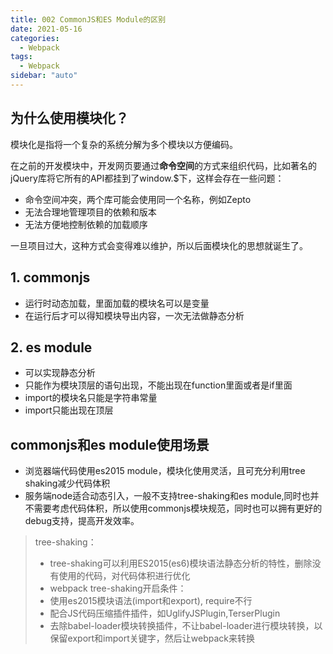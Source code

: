 ```yaml
---
title: 002 CommonJS和ES Module的区别
date: 2021-05-16
categories:
  - Webpack
tags:
  - Webpack
sidebar: "auto"
---
```


## 为什么使用模块化？

模块化是指将一个复杂的系统分解为多个模块以方便编码。

在之前的开发模块中，开发网页要通过**命令空间**的方式来组织代码，比如著名的jQuery库将它所有的API都挂到了window.$下，这样会存在一些问题：
- 命令空间冲突，两个库可能会使用同一个名称，例如Zepto
- 无法合理地管理项目的依赖和版本
- 无法方便地控制依赖的加载顺序

一旦项目过大，这种方式会变得难以维护，所以后面模块化的思想就诞生了。

## 1. commonjs
- 运行时动态加载，里面加载的模块名可以是变量
- 在运行后才可以得知模块导出内容，一次无法做静态分析

## 2. es module
- 可以实现静态分析
- 只能作为模块顶层的语句出现，不能出现在function里面或者是if里面
- import的模块名只能是字符串常量
- import只能出现在顶层

## commonjs和es module使用场景
- 浏览器端代码使用es2015 module，模块化使用灵活，且可充分利用tree shaking减少代码体积
- 服务端node适合动态引入，一般不支持tree-shaking和es module,同时也并不需要考虑代码体积，所以使用commonjs模块规范，同时也可以拥有更好的debug支持，提高开发效率。

> tree-shaking：
>- tree-shaking可以利用ES2015(es6)模块语法静态分析的特性，删除没有使用的代码，对代码体积进行优化
>- webpack tree-shaking开启条件：
>  - 使用es2015模块语法(import和export), require不行
>  - 配合JS代码压缩插件插件，如UglifyJSPlugin,TerserPlugin
>  - 去除babel-loader模块转换插件，不让babel-loader进行模块转换，以保留export和import关键字，然后让webpack来转换

